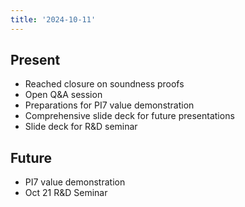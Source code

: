 ```yaml
---
title: '2024-10-11'
---
```


## Present

- Reached closure on soundness proofs
- Open Q&A session
- Preparations for PI7 value demonstration
- Comprehensive slide deck for future presentations
- Slide deck for R&D seminar

## Future

- PI7 value demonstration
- Oct 21 R&D Seminar
